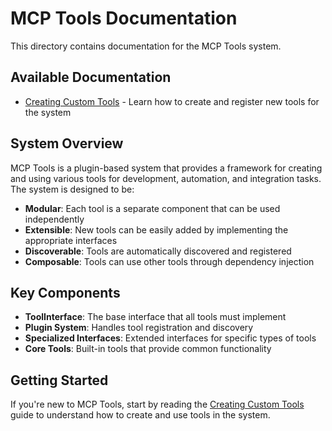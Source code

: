 # MCP Tools Documentation

This directory contains documentation for the MCP Tools system.

## Available Documentation

- [Creating Custom Tools](creating_tools.md) - Learn how to create and register new tools for the system

## System Overview

MCP Tools is a plugin-based system that provides a framework for creating and using various tools for development, automation, and integration tasks. The system is designed to be:

- **Modular**: Each tool is a separate component that can be used independently
- **Extensible**: New tools can be easily added by implementing the appropriate interfaces
- **Discoverable**: Tools are automatically discovered and registered
- **Composable**: Tools can use other tools through dependency injection

## Key Components

- **ToolInterface**: The base interface that all tools must implement
- **Plugin System**: Handles tool registration and discovery
- **Specialized Interfaces**: Extended interfaces for specific types of tools
- **Core Tools**: Built-in tools that provide common functionality

## Getting Started

If you're new to MCP Tools, start by reading the [Creating Custom Tools](creating_tools.md) guide to understand how to create and use tools in the system. 